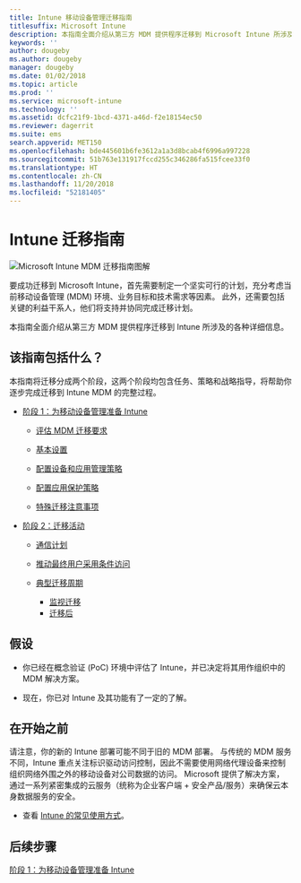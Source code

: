 ```yaml
---
title: Intune 移动设备管理迁移指南
titlesuffix: Microsoft Intune
description: 本指南全面介绍从第三方 MDM 提供程序迁移到 Microsoft Intune 所涉及的各种详细信息。
keywords: ''
author: dougeby
ms.author: dougeby
manager: dougeby
ms.date: 01/02/2018
ms.topic: article
ms.prod: ''
ms.service: microsoft-intune
ms.technology: ''
ms.assetid: dcfc21f9-1bcd-4371-a46d-f2e18154ec50
ms.reviewer: dagerrit
ms.suite: ems
search.appverid: MET150
ms.openlocfilehash: bde445601b6fe3612a1a3d8bcab4f6996a997228
ms.sourcegitcommit: 51b763e131917fccd255c346286fa515fcee33f0
ms.translationtype: HT
ms.contentlocale: zh-CN
ms.lasthandoff: 11/20/2018
ms.locfileid: "52181405"
---
```

# <a name="intune-migration-guide"></a>Intune 迁移指南

![Microsoft Intune MDM 迁移指南图解](./media/MDM-migration-guide-art.PNG)

要成功迁移到 Microsoft Intune，首先需要制定一个坚实可行的计划，充分考虑当前移动设备管理 (MDM) 环境、业务目标和技术需求等因素。 此外，还需要包括关键的利益干系人，他们将支持并协同完成迁移计划。

本指南全面介绍从第三方 MDM 提供程序迁移到 Intune 所涉及的各种详细信息。

## <a name="whats-included-in-this-guide"></a>该指南包括什么？

本指南将迁移分成两个阶段，这两个阶段均包含任务、策略和战略指导，将帮助你逐步完成迁移到 Intune MDM 的完整过程。

-   [阶段 1：为移动设备管理准备 Intune](migration-guide-prepare.md)

    -   [评估 MDM 迁移要求](migration-guide-prepare.md#assess-mdm-requirements)

    -   [基本设置](migration-guide-setup.md)

    -   [配置设备和应用管理策略](migration-guide-configure-policies.md)

    -   [配置应用保护策略](migration-guide-app-protection-policies.md)

    -   [特殊迁移注意事项](migration-guide-considerations.md)

-   [阶段 2：迁移活动](migration-guide-campaign.md)

    -   [通信计划](migration-guide-communication-plan.md)

    -   [推动最终用户采用条件访问](migration-guide-drive-adoption.md)

    -   [典型迁移周期](migration-guide-cycle.md)
        -   [监视迁移](migration-guide-cycle.md#monitoring-migration)
        -   [迁移后](migration-guide-cycle.md#post-migration)

## <a name="assumptions"></a>假设

-   你已经在概念验证 (PoC) 环境中评估了 Intune，并已决定将其用作组织中的 MDM 解决方案。

-   现在，你已对 Intune 及其功能有了一定的了解。

## <a name="before-you-begin"></a>在开始之前

请注意，你的新的 Intune 部署可能不同于旧的 MDM 部署。 与传统的 MDM 服务不同，Intune 重点关注标识驱动访问控制，因此不需要使用网络代理设备来控制组织网络外围之外的移动设备对公司数据的访问。 Microsoft 提供了解决方案，通过一系列紧密集成的云服务（统称为企业客户端 + 安全产品/服务）来确保云本身数据服务的安全。

-   查看 [Intune 的常见使用方式](common-scenarios.md)。

## <a name="next-steps"></a>后续步骤

[阶段 1：为移动设备管理准备 Intune](migration-guide-prepare.md)
